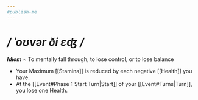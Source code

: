 ```yaml
---
#publish-me
---
```

# */ ˈoʊvər ði ɛʤ /*
***Idiom*** ~ To mentally fall through, to lose control, or to lose balance

- Your Maximum [[Stamina]] is reduced by each negative [[Health]] you have.
- At the [[Event#Phase 1 Start Turn|Start]] of your [[Event#Turns|Turn]], you lose one Health.